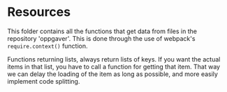 # Resources
This folder contains all the functions that get data from files in the repository 'oppgaver'.
This is done through the use of webpack's `require.context()` function.

Functions returning lists, always return lists of keys.
If you want the actual items in that list, you have to call a function for getting that item.
That way we can delay the loading of the item as long as possible, and more easily implement code splitting.

